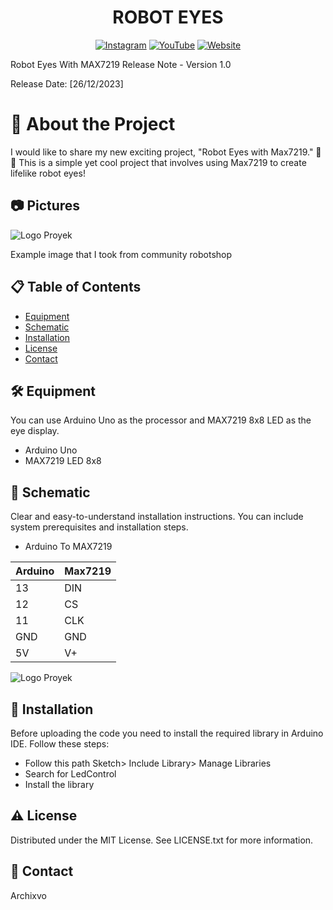 <div align="center">
  
# ROBOT EYES

[![Instagram](https://img.shields.io/badge/Instagram-Follow%20Us-yellow.svg)](https://www.instagram.com/archixvo)
[![YouTube](https://img.shields.io/badge/YouTube-Subscribe-red.svg)](https://www.youtube.com/user/archixvo)
[![Website](https://img.shields.io/badge/Website-Visit%20Us-blue.svg)](https://www.yourwebsite.com)

</div>

Robot Eyes With MAX7219 Release Note - Version 1.0

Release Date: [26/12/2023]


# 📢 About the Project

I would like to share my new exciting project, "Robot Eyes with Max7219." 🤖👀 This is a simple yet cool project that involves using Max7219 to create lifelike robot eyes!

## 📷 Pictures

![Logo Proyek](https://community.robotshop.com/forum/uploads/default/original/3X/c/8/c818cc0cae0a9c23faa693fbe9f739274d2d61c2.png)

Example image that I took from community robotshop

## :clipboard: Table of Contents

- [Equipment](#equipment)
- [Schematic](#schematic)
- [Installation](#installation)
- [License](#license)
- [Contact](#contact)

## 🛠️ Equipment

You can use Arduino Uno as the processor and MAX7219 8x8 LED as the eye display.

  *  Arduino Uno
  *  MAX7219 LED 8x8

## 🔌 Schematic

Clear and easy-to-understand installation instructions. You can include system prerequisites and installation steps.

  * Arduino To MAX7219

| Arduino  | Max7219|
| ------------- | ------------- |
| 13  | DIN  |
| 12  | CS  |
| 11  | CLK  |
| GND  | GND  |
| 5V  | V+  |

![Logo Proyek](https://i.ibb.co/G7VMhx6/Data.png)

## 🔩 Installation

Before uploading the code you need to install the required library in Arduino IDE. Follow these steps:

   * Follow this path Sketch> Include Library> Manage Libraries
   * Search for LedControl
   * Install the library

## ⚠️ License

Distributed under the MIT License. See LICENSE.txt for more information.

## 🤝 Contact

Archixvo
